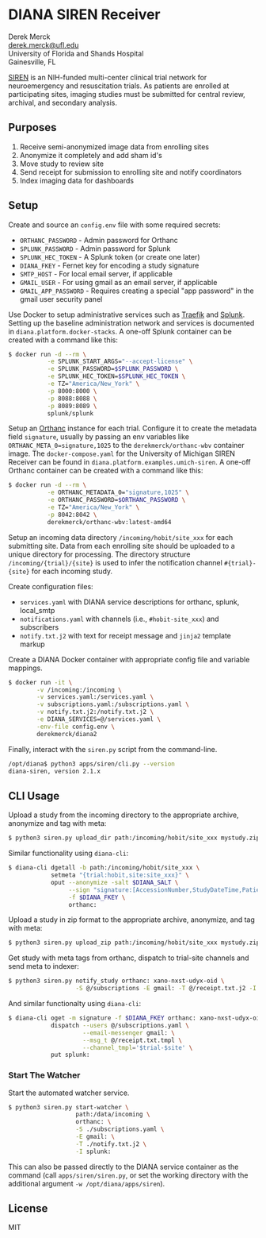 # DIANA SIREN Receiver

Derek Merck  
<derek.merck@ufl.edu>  
University of Florida and Shands Hospital  
Gainesville, FL  

[SIREN][] is an NIH-funded multi-center clinical trial network for neuroemergency and resuscitation trials.  As patients are enrolled at participating sites, imaging studies must be submitted for central review, archival, and secondary analysis.


## Purposes

1. Receive semi-anonymized image data from enrolling sites
2. Anonymize it completely and add sham id's
3. Move study to review site
4. Send receipt for submission to enrolling site and notify coordinators
5. Index imaging data for dashboards


## Setup

Create and source an `config.env` file with some required secrets:
  
  - `ORTHANC_PASSWORD` - Admin password for Orthanc
  - `SPLUNK_PASSWORD`  - Admin password for Splunk
  - `SPLUNK_HEC_TOKEN` - A Splunk token (or create one later)
  - `DIANA_FKEY` - Fernet key for encoding a study signature 
  - `SMTP_HOST` - For local email server, if applicable
  - `GMAIL_USER` - For using gmail as an email server, if applicable
  - `GMAIL_APP_PASSWORD` - Requires creating a special "app password" in the gmail user security panel

Use Docker to setup administrative services such as [Traefik][] and [Splunk][].  Setting up the baseline administration network and services is documented in `diana.platform.docker-stacks`.  A one-off Splunk container can be created with a command like this:

```bash
$ docker run -d --rm \
           -e SPLUNK_START_ARGS="--accept-license" \
           -e SPLUNK_PASSWORD=$SPLUNK_PASSWORD \
           -e SPLUNK_HEC_TOKEN=$SPLUNK_HEC_TOKEN \
           -e TZ="America/New_York" \
           -p 8000:8000 \
           -p 8088:8088 \
           -p 8089:8089 \
           splunk/splunk
```

Setup an [Orthanc][] instance for each trial.  Configure it to create the metadata field `signature`, usually by passing an env variables like `ORTHANC_META_0=signature,1025` to the `derekmerck/orthanc-wbv` container image.  The `docker-compose.yaml` for the University of Michigan SIREN Receiver can be found in `diana.platform.examples.umich-siren`.  A one-off Orthanc container can be created with a command like this:

```bash
$ docker run -d --rm \
           -e ORTHANC_METADATA_0="signature,1025" \
           -e ORTHANC_PASSWORD=$ORTHANC_PASSWORD \
           -e TZ="America/New_York" \
           -p 8042:8042 \
           derekmerck/orthanc-wbv:latest-amd64
```

Setup an incoming data directory `/incoming/hobit/site_xxx` for each submitting site.  Data from each enrolling site should be uploaded to a unique directory for processing.  The directory structure `/incoming/{trial}/{site}` is used to infer the notification channel `#{trial}-{site}` for each incoming study.

Create configuration files:
  - `services.yaml` with DIANA service descriptions for orthanc, splunk, local_smtp
  - `notifications.yaml` with channels (i.e., `#hobit-site_xxx`) and subscribers
  - `notify.txt.j2` with text for receipt message and `jinja2` template markup

Create a DIANA Docker container with appropriate config file and variable mappings.

```bash
$ docker run -it \
        -v /incoming:/incoming \
        -v services.yaml:/services.yaml \
        -v subscriptions.yaml:/subscriptions.yaml \
        -v notify.txt.j2:/notify.txt.j2 \
        -e DIANA_SERVICES=@/services.yaml \
        -env-file config.env \
        derekmerck/diana2
```

Finally, interact with the `siren.py` script from the command-line.

```bash
/opt/diana$ python3 apps/siren/cli.py --version
diana-siren, version 2.1.x
```

## CLI Usage

Upload a study from the incoming directory to the appropriate archive, anonymize and tag with meta:

```bash
$ python3 siren.py upload_dir path:/incoming/hobit/site_xxx mystudy.zip orthanc:
```

Similar functionality using `diana-cli`:

```bash
$ diana-cli dgetall -b path:/incoming/hobit/site_xxx \
            setmeta "{trial:hobit,site:site_xxx}" \
            oput --anonymize -salt $DIANA_SALT \
                 --sign "signature:[AccessionNumber,StudyDateTime,PatientName,trial,site]" \
                 -f $DIANA_FKEY \
                 orthanc:
```

Upload a study in zip format to the appropriate archive, anonymize, and tag with meta:

```bash
$ python3 siren.py upload_zip path:/incoming/hobit/site_xxx mystudy.zip orthanc:
```

Get study with meta tags from orthanc, dispatch to trial-site channels and send meta to indexer:

```bash
$ python3 siren.py notify_study orthanc: xano-nxst-udyx-oid \
                   -S @/subscriptions -E gmail: -T @/receipt.txt.j2 -I splunk:
```

And similar functionalty using `diana-cli`:

```bash
$ diana-cli oget -m signature -f $DIANA_FKEY orthanc: xano-nxst-udyx-oidx \
            dispatch --users @/subscriptions.yaml \
                     --email-messenger gmail: \
                     --msg_t @/receipt.txt.tmpl \
                     --channel_tmpl='$trial-$site' \
            put splunk:
```

### Start The Watcher

Start the automated watcher service.

```bash
$ python3 siren.py start-watcher \
                   path:/data/incoming \
                   orthanc: \
                   -S ./subscriptions.yaml \
                   -E gmail: \
                   -T ./notify.txt.j2 \
                   -I splunk:
```

This can also be passed directly to the DIANA service container as the command (call `apps/siren/siren.py`, or set the working directory with the additional argument `-w /opt/diana/apps/siren`).

[SIREN]: https://siren.network
[Traefik]: https://traefik.io
[Splunk]:  https://www.splunk.com
[Orthanc]: https://www.orthanc-server.com

License
-------------

MIT
